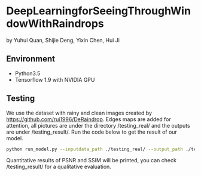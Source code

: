 # DeepLearningforSeeingThroughWindowWithRaindrops
by Yuhui Quan, Shijie Deng, Yixin Chen, Hui Ji

## Environment
- Python3.5
- Tensorflow 1.9 with NVIDIA GPU

## Testing
We use the dataset with rainy and clean images created by https://github.com/rui1996/DeRaindrop.  Edges maps are added for attention, all pictures are under the directory /testing_real/ and the outputs are under /testing_result/.
Run the code below to get the result of our model.
```bash
python run_model.py --inputdata_path ./testing_real/ --output_path ./testing_result
```
Quantitative results of PSNR and SSIM will be printed, you can check /testing_result/ for a qualitative evaluation.
